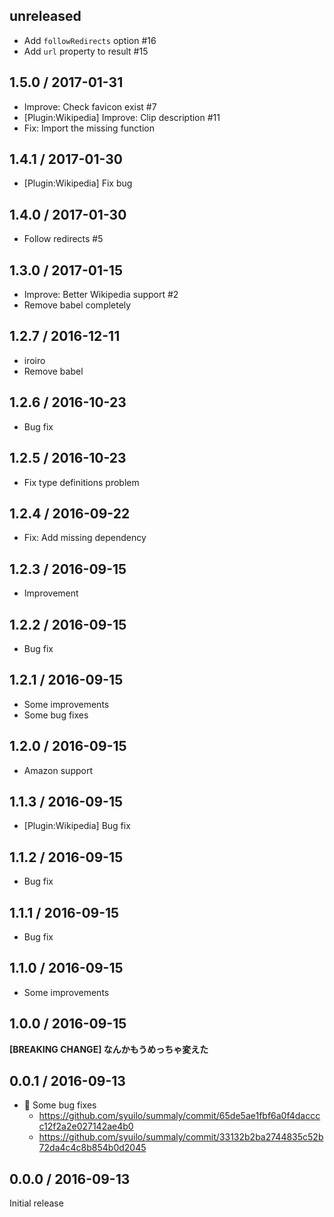 unreleased
------------------
* Add `followRedirects` option #16
* Add `url` property to result #15

1.5.0 / 2017-01-31
------------------
* Improve: Check favicon exist #7
* [Plugin:Wikipedia] Improve: Clip description #11
* Fix: Import the missing function

1.4.1 / 2017-01-30
------------------
* [Plugin:Wikipedia] Fix bug

1.4.0 / 2017-01-30
------------------
* Follow redirects #5

1.3.0 / 2017-01-15
------------------
* Improve: Better Wikipedia support #2
* Remove babel completely

1.2.7 / 2016-12-11
------------------
* iroiro
* Remove babel

1.2.6 / 2016-10-23
------------------
* Bug fix

1.2.5 / 2016-10-23
------------------
* Fix type definitions problem

1.2.4 / 2016-09-22
------------------
* Fix: Add missing dependency

1.2.3 / 2016-09-15
------------------
* Improvement

1.2.2 / 2016-09-15
------------------
* Bug fix

1.2.1 / 2016-09-15
------------------
* Some improvements
* Some bug fixes

1.2.0 / 2016-09-15
------------------
* Amazon support

1.1.3 / 2016-09-15
------------------
* [Plugin:Wikipedia] Bug fix

1.1.2 / 2016-09-15
------------------
* Bug fix

1.1.1 / 2016-09-15
------------------
* Bug fix

1.1.0 / 2016-09-15
------------------
* Some improvements

1.0.0 / 2016-09-15
------------------
**[BREAKING CHANGE] なんかもうめっちゃ変えた**

0.0.1 / 2016-09-13
------------------
* :bug: Some bug fixes
  * https://github.com/syuilo/summaly/commit/65de5ae1fbf6a0f4dacccc12f2a2e027142ae4b0
  * https://github.com/syuilo/summaly/commit/33132b2ba2744835c52b72da4c4c8b854b0d2045

0.0.0 / 2016-09-13
------------------
Initial release

